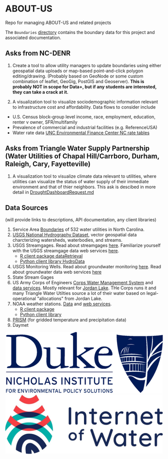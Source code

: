 # ABOUT-US
Repo for managing ABOUT-US and related projects

The ```Boundaries``` [directory](Boundaries) contains the boundary data for this project and associated documentation. 


## Asks from NC-DENR 

1. Create a tool to allow utility managers to update boundaries using either geospatial data uploads or map-based point-and-click polygon editing/drawing. (Probably based on GeoNode or some custom combination of leaflet, GeoGig, PostGIS and Geoserver). **This is probably NOT in scope for Data+, but if any students are interested, they can take a crack at it.**

2. A visualization tool to visualize sociodemographic information relevant to infrastructure cost and affordability. Data flows to consider include
 
  - U.S. Census block-group level income, race, employment, education, renter v owner, SFR/multifamily
  - Prevalence of commercial and industrial facilities (e.g. ReferenceUSA)
  - Water rate data [UNC Environmental Finance Center NC rate tables](https://efc.sog.unc.edu/resource/north-carolina-rates-resources#tables)
  
  ## Asks from Triangle Water Supply Partnership (Water Utilities of Chapal Hill/Carrboro, Durham, Raleigh, Cary, Fayetteville)

1. A visualization tool to visualize climate data relevant to utilities, where utilities can visualize the status of water supply of their immediate environment and that of thier neighbors. This ask is descibed in more detail in [DroughtDashboardRequest.md](DroughtDashboardRequest.md)

## Data Sources
(will provide links to descriptions, API documentation, any client libraries)

1. Service Area [Boundaries](Boundaries) of 532 water utilities in North Carolina.
2. [USGS National Hydrography Dataset](https://www.usgs.gov/core-science-systems/ngp/national-hydrography/national-hydrography-dataset?qt-science_support_page_related_con=0#qt-science_support_page_related_con), vector geospatial data charcterizing watersheds, waterbodies, and streams.
3. USGS Streamgages. Read about streamgages [here](https://www.usgs.gov/mission-areas/water-resources/science/streamgaging-basics?qt-science_center_objects=0#qt-science_center_objects). Familiarize yourself with the USGS streamgage data web services [here](https://waterservices.usgs.gov/).
     - [R client package dataRetrieval](https://usgs-r.github.io/dataRetrieval/)
     - [Python client library HydroData](https://hydrodata.readthedocs.io/en/latest/)
4. USGS Monitoring Wells. Read about groundwater monitoring [here](https://water.usgs.gov/ogw/networks.html). Read about groundwater data web services [here](https://water.usgs.gov/ogw/networks.html)
5. State Stream Gages
6. US Army Corps of Engineers [Corps Water Management System](https://www.hec.usace.army.mil/cwms/) and [data services](https://water.usace.army.mil/dist/docs/#api-_). Mostly relevant for [Jordan Lake](https://deq.nc.gov/about/divisions/water-resources/planning/basin-planning/map-page/cape-fear-river-basin-landing/jordan-lake-water-supply-allocation/jordan-lake-water-supply-allocation-background-info). THe Corps runs it and many Triangle Water Utilties source a lot of their water based on legal-operational "allocations" from Jordan Lake. 
7. NOAA weather stations. [Data](https://www.ncdc.noaa.gov/cdo-web/) and [web services](https://www.ncdc.noaa.gov/cdo-web/webservices/v2).
      - [R client package](https://ropensci.org/tutorials/rnoaa_tutorial/)
      - [Python client library](https://github.com/paulokuong/noaa)
8. [PRISM](http://www.prism.oregonstate.edu/) (for gridded temperature and precipitation data)
9. Daymet



![](/img/duke.png?s=10) ![](/img/iow.jpg?s=10)
